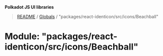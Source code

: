**Polkadot JS UI libraries**

> [README](../README.md) / [Globals](../globals.md) / "packages/react-identicon/src/icons/Beachball"

# Module: "packages/react-identicon/src/icons/Beachball"

